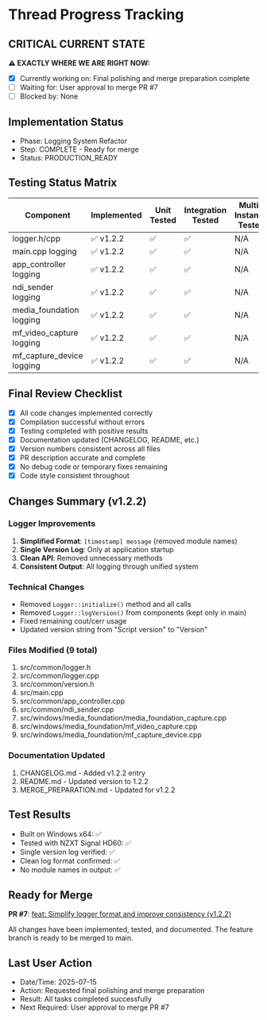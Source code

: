 # Thread Progress Tracking

## CRITICAL CURRENT STATE
**⚠️ EXACTLY WHERE WE ARE RIGHT NOW:**
- [x] Currently working on: Final polishing and merge preparation complete
- [ ] Waiting for: User approval to merge PR #7
- [ ] Blocked by: None

## Implementation Status
- Phase: Logging System Refactor
- Step: COMPLETE - Ready for merge
- Status: PRODUCTION_READY

## Testing Status Matrix
| Component | Implemented | Unit Tested | Integration Tested | Multi-Instance Tested | 
|-----------|------------|-------------|--------------------|-----------------------|
| logger.h/cpp | ✅ v1.2.2 | ✅ | ✅ | N/A |
| main.cpp logging | ✅ v1.2.2 | ✅ | ✅ | N/A |
| app_controller logging | ✅ v1.2.2 | ✅ | ✅ | N/A |
| ndi_sender logging | ✅ v1.2.2 | ✅ | ✅ | N/A |
| media_foundation logging | ✅ v1.2.2 | ✅ | ✅ | N/A |
| mf_video_capture logging | ✅ v1.2.2 | ✅ | ✅ | N/A |
| mf_capture_device logging | ✅ v1.2.2 | ✅ | ✅ | N/A |

## Final Review Checklist
- [x] All code changes implemented correctly
- [x] Compilation successful without errors
- [x] Testing completed with positive results
- [x] Documentation updated (CHANGELOG, README, etc.)
- [x] Version numbers consistent across all files
- [x] PR description accurate and complete
- [x] No debug code or temporary fixes remaining
- [x] Code style consistent throughout

## Changes Summary (v1.2.2)

### Logger Improvements
1. **Simplified Format**: `[timestamp] message` (removed module names)
2. **Single Version Log**: Only at application startup
3. **Clean API**: Removed unnecessary methods
4. **Consistent Output**: All logging through unified system

### Technical Changes
- Removed `Logger::initialize()` method and all calls
- Removed `Logger::logVersion()` from components (kept only in main)
- Fixed remaining cout/cerr usage
- Updated version string from "Script version" to "Version"

### Files Modified (9 total)
1. src/common/logger.h
2. src/common/logger.cpp
3. src/common/version.h
4. src/main.cpp
5. src/common/app_controller.cpp
6. src/common/ndi_sender.cpp
7. src/windows/media_foundation/media_foundation_capture.cpp
8. src/windows/media_foundation/mf_video_capture.cpp
9. src/windows/media_foundation/mf_capture_device.cpp

### Documentation Updated
1. CHANGELOG.md - Added v1.2.2 entry
2. README.md - Updated version to 1.2.2
3. MERGE_PREPARATION.md - Updated for v1.2.2

## Test Results
- Built on Windows x64: ✅
- Tested with NZXT Signal HD60: ✅
- Single version log verified: ✅
- Clean log format confirmed: ✅
- No module names in output: ✅

## Ready for Merge
**PR #7**: [feat: Simplify logger format and improve consistency (v1.2.2)](https://github.com/zbynekdrlik/ndi-bridge/pull/7)

All changes have been implemented, tested, and documented. The feature branch is ready to be merged to main.

## Last User Action
- Date/Time: 2025-07-15
- Action: Requested final polishing and merge preparation
- Result: All tasks completed successfully
- Next Required: User approval to merge PR #7
